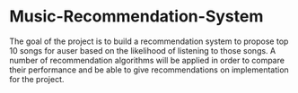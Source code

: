# Music-Recommendation-System
The goal of the project is to build a recommendation system to propose top 10 songs for auser based on the likelihood of listening to those songs. A number of recommendation algorithms will be applied in order to compare their performance and be able to give recommendations on implementation for the project.
